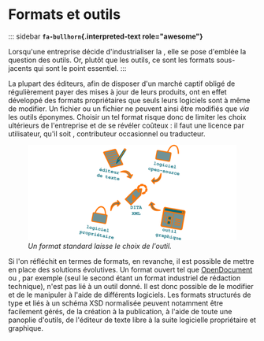 # Formats et outils

::: sidebar
**`fa-bullhorn`{.interpreted-text role="awesome"}**

Lorsqu\'une entreprise décide d\'industrialiser la , elle se pose
d\'emblée la question des outils. Or, plutôt que les outils, ce sont les
formats sous-jacents qui sont le point essentiel.
:::

La plupart des éditeurs, afin de disposer d\'un marché captif obligé de
régulièrement payer des mises à jour de leurs produits, ont en effet
développé des formats propriétaires que seuls leurs logiciels sont à
même de modifier. Un fichier ou un fichier ne peuvent ainsi être
modifiés que *via* les outils éponymes. Choisir un tel format risque
donc de limiter les choix ultérieurs de l\'entreprise et de se révéler
coûteux : il faut une licence par utilisateur, qu\'il soit ,
contributeur occasionnel ou traducteur.

<figure>
<img src="graphics/format-standard.svg"
alt="graphics/format-standard.svg" />
<figcaption><em>Un format standard laisse le choix de
l'outil.</em></figcaption>
</figure>

Si l\'on réfléchit en termes de formats, en revanche, il est possible de
mettre en place des solutions évolutives. Un format ouvert tel que
[OpenDocument]() ou , par exemple (seul le second étant un format
industriel de rédaction technique), n\'est pas lié à un outil donné. Il
est donc possible de le modifier et de le manipuler à l\'aide de
différents logiciels. Les formats structurés de type et liés à un schéma
XSD normalisée peuvent notamment être facilement gérés, de la création à
la publication, à l\'aide de toute une panoplie d\'outils, de l\'éditeur
de texte libre à la suite logicielle propriétaire et graphique.
